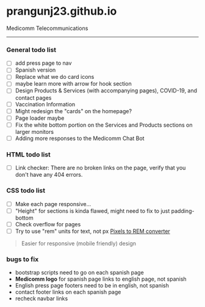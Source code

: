 # prangunj23.github.io
Medicomm Telecommunications

---


### General todo list
- [ ] add press page to nav 
- [ ] Spanish version
- [ ] Replace what we do card icons
- [ ] maybe learn more with arrow for hook section
- [ ] Design Products & Services (with accompanying pages), COVID-19, and contact pages
- [ ] Vaccination Information
- [ ] Might redesign the "cards" on the homepage?
- [ ] Page loader maybe
- [ ] Fix the white bottom portion on the Services and Products sections on larger monitors
- [ ] Adding more responses to the Medicomm Chat Bot

### HTML todo list

- [ ] Link checker: There are no broken links on the page, verify that you don't have any 404 errors.

### CSS todo list
- [ ] Make each page responsive...
- [ ] "Height" for sections is kinda flawed, might need to fix to just padding-bottom
- [ ] Check overflow for pages
- [ ] Try to use "rem" units for text, not px [Pixels to REM converter](https://nekocalc.com/px-to-rem-converter)
> Easier for responsive (mobile friendly) design


### bugs to fix
- bootstrap scripts need to go on each spanish page
- **Medicomm logo** for spanish page links to english page, not spanish
- English press page footers need to be in english, not spanish
- contact footer links on each spanish page
- recheck navbar links
